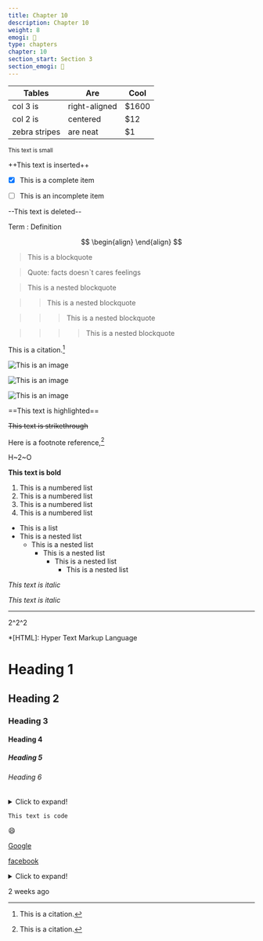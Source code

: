 ```yaml
---
title: Chapter 10
description: Chapter 10
weight: 8
emogi: 🤕
type: chapters
chapter: 10
section_start: Section 3
section_emogi: 🤡
---
```



| Tables | Are | Cool |
| --- | --- | --- |
| col 3 is | right-aligned | $1600 |
| col 2 is | centered | $12 |
| zebra stripes | are neat | $1 |


<sub>This text is small</sub>


++This text is inserted++


- [x] This is a complete item
- [ ] This is an incomplete item


--This text is deleted--


Term
: Definition


$$
\begin{align}
\end{align}
$$


> This is a blockquote

> Quote: facts doesn`t cares feelings 

> This is a nested blockquote

>> This is a nested blockquote

>>> This is a nested blockquote

>>>> This is a nested blockquote


This is a citation.[^1]
[^1]: This is a citation.


![This is an image](https://www.google.com/images/branding/googlelogo/1x/googlelogo_color_272x92dp.png)

![This is an image](https://images.pexels.com/photos/14980905/pexels-photo-14980905.jpeg "This is a title")

![This is an image](https://images.pexels.com/photos/1612351/pexels-photo-1612351.jpeg)


==This text is highlighted==


~~This text is strikethrough~~


Here is a footnote reference,[^1]
[^1]: And here is the footnote.


H~2~O


**This text is bold**


1. This is a numbered list
2. This is a numbered list
3. This is a numbered list
4. This is a numbered list
- This is a list
- This is a nested list
	- This is a nested list
		- This is a nested list
			- This is a nested list
				- This is a nested list


*This text is italic*

_This text is italic_


---


2^2^2


*[HTML]: Hyper Text Markup Language


# Heading 1 
## Heading 2 
### Heading 3 
#### Heading 4 
##### Heading 5 
###### Heading 6 


<details>
<summary>Click to expand!</summary>
</details>


`This text is code`


:smile:


[Google](https://www.google.com)

[facebook](https://www.facebook.com "This is a title")


<details>
<summary>Click to expand!</summary>
</details>


<time datetime="2013-04-06T12:32+00:00">2 weeks ago</time>
